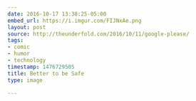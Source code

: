 ```yaml
---
date: 2016-10-17 13:38:25-05:00
embed_url: https://i.imgur.com/FIJNxAe.png
layout: post
source: http://theunderfold.com/2016/10/11/google-please/
tags:
- comic
- humor
- technology
timestamp: 1476729505
title: Better to be Safe
type: image

---
```

